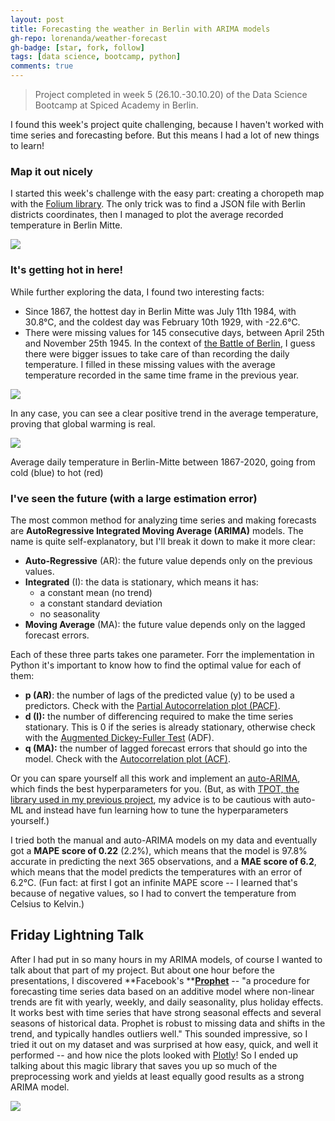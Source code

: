 ```yaml
---
layout: post
title: Forecasting the weather in Berlin with ARIMA models
gh-repo: lorenanda/weather-forecast
gh-badge: [star, fork, follow]
tags: [data science, bootcamp, python]
comments: true
---
```


>Project completed in week 5 (26.10.-30.10.20) of the Data Science Bootcamp at Spiced Academy in Berlin.

I found this week's project quite challenging, because I haven't worked with time series and forecasting before. But this means I had a lot of new things to learn!

### Map it out nicely

I started this week's challenge with the easy part: creating a choropeth map with the [Folium library](https://python-visualization.github.io/folium/). The only trick was to find a JSON file with Berlin districts coordinates, then I managed to plot the average recorded temperature in Berlin Mitte.

[![](https://lorenaciutacu.files.wordpress.com/2020/10/berlin_mitte_temp.jpg?w=1024)](https://lorenaciutacu.files.wordpress.com/2020/10/berlin_mitte_temp.jpg)

### It's getting hot in here!

While further exploring the data, I found two interesting facts:

-   Since 1867, the hottest day in Berlin Mitte was July 11th 1984, with 30.8°C, and the coldest day was February 10th 1929, with -22.6°C.
-   There were missing values for 145 consecutive days, between April 25th and November 25th 1945. In the context of [the Battle of Berlin](https://en.wikipedia.org/wiki/Battle_of_Berlin), I guess there were bigger issues to take care of than recording the daily temperature. I filled in these missing values with the average temperature recorded in the same time frame in the previous year.

[![](https://lorenaciutacu.files.wordpress.com/2020/11/lineplot_allyears.png?w=990)](https://lorenaciutacu.files.wordpress.com/2020/11/lineplot_allyears.png)

In any case, you can see a clear positive trend in the average temperature, proving that global warming is real.

[![](https://lorenaciutacu.files.wordpress.com/2020/11/horizontal_heatlines_berlin.png?w=1024)](https://lorenaciutacu.files.wordpress.com/2020/11/horizontal_heatlines_berlin.png)

Average daily temperature in Berlin-Mitte between 1867-2020, going from cold (blue) to hot (red)

### I've seen the future (with a large estimation error)

The most common method for analyzing time series and making forecasts are **AutoRegressive Integrated Moving Average (ARIMA)** models. The name is quite self-explanatory, but I'll break it down to make it more clear:

-   **Auto-Regressive** (AR): the future value depends only on the previous values.
-   **Integrated** (I): the data is stationary, which means it has:
    -   a constant mean (no trend)
    -   a constant standard deviation
    -   no seasonality
-   **Moving Average** (MA): the future value depends only on the lagged forecast errors.

Each of these three parts takes one parameter. Forr the implementation in Python it's important to know how to find the optimal value for each of them:

-   **p (AR)**: the number of lags of the predicted value (y) to be used a predictors. Check with the [Partial Autocorrelation plot (PACF)](https://www.statsmodels.org/dev/generated/statsmodels.graphics.tsaplots.plot_pacf.html?highlight=pacf#statsmodels.graphics.tsaplots.plot_pacf).
-   **d (I):** the number of differencing required to make the time series stationary. This is 0 if the series is already stationary, otherwise check with the [Augmented Dickey-Fuller Test](https://www.statsmodels.org/dev/generated/statsmodels.tsa.stattools.adfuller.html) (ADF).
-   **q (MA):** the number of lagged forecast errors that should go into the model. Check with the [Autocorrelation plot (ACF)](https://www.statsmodels.org/dev/generated/statsmodels.graphics.tsaplots.plot_acf.html?highlight=plot_acf#statsmodels.graphics.tsaplots.plot_acf).

Or you can spare yourself all this work and implement an [auto-ARIMA](https://alkaline-ml.com/pmdarima/index.html), which finds the best hyperparameters for you. (But, as with [TPOT, the library used in my previous project](/bootcamp3), my advice is to be cautious with auto-ML and instead have fun learning how to tune the hyperparameters yourself.)

I tried both the manual and auto-ARIMA models on my data and eventually got a **MAPE score of 0.22** (2.2%), which means that the model is 97.8% accurate in predicting the next 365 observations, and a **MAE score of 6.2**, which means that the model predicts the temperatures with an error of 6.2°C. (Fun fact: at first I got an infinite MAPE score -- I learned that's because of negative values, so I had to convert the temperature from Celsius to Kelvin.)

Friday Lightning Talk
---------------------

After I had put in so many hours in my ARIMA models, of course I wanted to talk about that part of my project. But about one hour before the presentations, I discovered **Facebook's **[**Prophet**](https://facebook.github.io/prophet/) -- "a procedure for forecasting time series data based on an additive model where non-linear trends are fit with yearly, weekly, and daily seasonality, plus holiday effects. It works best with time series that have strong seasonal effects and several seasons of historical data. Prophet is robust to missing data and shifts in the trend, and typically handles outliers well." This sounded impressive, so I tried it out on my dataset and was surprised at how easy, quick, and well it performed -- and how nice the plots looked with [Plotly](https://plotly.com/python/plotly-express/)! So I ended up talking about this magic library that saves you up so much of the preprocessing work and yields at least equally good results as a strong ARIMA model.

[![](https://lorenaciutacu.files.wordpress.com/2020/11/screenshot_2020-11-01-screenshot.png?w=1024)](https://lorenaciutacu.files.wordpress.com/2020/11/screenshot_2020-11-01-screenshot.png)